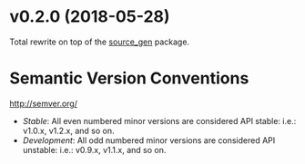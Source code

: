 
# v0.2.0 (2018-05-28)

Total rewrite on top of the [source_gen](https://pub.dartlang.org/packages/source_gen) package.

# Semantic Version Conventions

http://semver.org/

- *Stable*:  All even numbered minor versions are considered API stable:
  i.e.: v1.0.x, v1.2.x, and so on.
- *Development*: All odd numbered minor versions are considered API unstable:
  i.e.: v0.9.x, v1.1.x, and so on.
